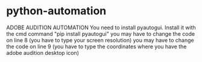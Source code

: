 # python-automation

ADOBE AUDITION AUTOMATION
You need to install pyautogui. Install it with the cmd command "pip install pyautogui"
you may have to change the code on line 8 (you have to type your screen resolution)
you may have to change the code on line 9 (you have to type the coordinates where you have the adobe audition desktop icon)


